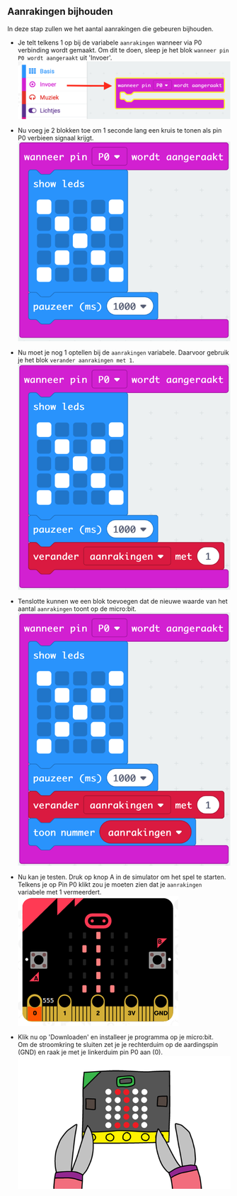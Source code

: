 ## Aanrakingen bijhouden

In deze stap zullen we het aantal aanrakingen die gebeuren bijhouden.

+ Je telt telkens 1 op bij de variabele `aanrakingen` wanneer via P0 verbinding wordt gemaakt. Om dit te doen, sleep je het blok `wanneer pin P0 wordt aangeraakt` uit 'Invoer'.  
![screenshot](images/frustration-pressPin0.png)

+ Nu voeg je 2 blokken toe om 1 seconde lang een kruis te tonen als pin P0 verbieen signaal krijgt.  
![screenshot](images/frustration-pin0-x.png)

+ Nu moet je nog 1 optellen bij de `aanrakingen` variabele. Daarvoor gebruik je het blok `verander aanrakingen met 1`.  
![screenshot](images/frustration-pin0-fails.png)

+ Tenslotte kunnen we een blok toevoegen dat de nieuwe waarde van het aantal `aanrakingen` toont op de micro:bit.  
![screenshot](images/frustration-pin0-code.png)

+ Nu kan je testen. Druk op knop A in de simulator om het spel te starten. Telkens je op Pin P0 klikt zou je moeten zien dat je `aanrakingen` variabele met 1 vermeerdert.  
![screenshot](images/frustration-pin0-test.png)

+ Klik nu op 'Downloaden' en installeer je programma op je micro:bit.  
Om de stroomkring te sluiten zet je je rechterduim op de aardingspin (GND) en raak je met je linkerduim pin P0 aan (0).  
![screenshot](images/frustration-pin0-compile.png)

